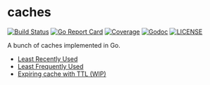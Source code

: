 # caches
[![Build Status](https://github.com/faroyam/caches/workflows/build/badge.svg)](https://github.com/faroyam/caches/actions)
[![Go Report Card](https://goreportcard.com/badge/github.com/faroyam/caches?style=flat-square)](https://goreportcard.com/report/github.com/faroyam/caches)
[![Coverage](https://codecov.io/gh/faroyam/caches/branch/master/graph/badge.svg)](https://codecov.io/gh/faroyam/caches)
[![Godoc](http://img.shields.io/badge/go-documentation-blue.svg?style=flat-square)](https://godoc.org/github.com/faroyam/caches)
[![LICENSE](https://img.shields.io/github/license/faroyam/caches.svg?style=flat-square)](https://github.com/faroyam/caches/blob/master/LICENSE)

A bunch of caches implemented in Go.
- [Least Recently Used](https://github.com/faroyam/caches/blob/master/lru/lru.go)
- [Least Frequently Used](https://github.com/faroyam/caches/blob/master/lfu/lfu.go)
- [Expiring cache with TTL (WIP)](https://github.com/faroyam/caches/blob/master/excache/excache.go)
